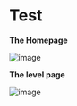 # Test

**The Homepage**

![image](https://user-images.githubusercontent.com/53995719/140074489-92b8eed3-4daa-44df-b2e8-9910f9c60a94.png)



**The level page**

![image](https://user-images.githubusercontent.com/53995719/140074608-83f3fa47-d15d-4f18-82b8-423f41970c7d.png)

